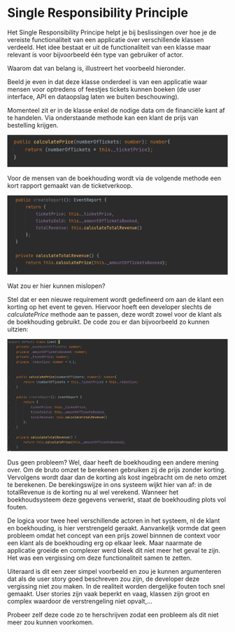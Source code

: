 Single Responsibility Principle
===============================

Het Single Responsibility Principe helpt je bij beslissingen over hoe je de vereiste functionaliteit van een applicatie
over verschillende klassen verdeeld. Het idee bestaat er uit de functionaliteit van een klasse maar relevant is voor bijvoorbeeld
één type van gebruiker of actor. 

Waarom dat van belang is, illustreert het voorbeeld hieronder.

Beeld je even in dat deze klasse onderdeel is van een applicatie waar mensen voor optredens of feestjes tickets kunnen boeken
(de user interface, API en dataopslag laten we buiten beschouwing).

Momenteel zit er in de klasse enkel de nodige data om de financiële kant af te handelen. Via onderstaande methode 
kan een klant de prijs van bestelling krijgen. 

![img.png](img.png)

Voor de mensen van de boekhouding wordt via de volgende methode een kort rapport gemaakt van de ticketverkoop.

![img_1.png](img_1.png)

Wat zou er hier kunnen mislopen? 

Stel dat er een nieuwe requirement wordt gedefineerd om aan de klant een korting op het event
te geven. Hiervoor hoeft een developer slechts de _calculatePrice_ methode aan te passen, deze wordt zowel voor de klant als de
boekhouding gebruikt. De code zou er dan bijvoorbeeld zo kunnen uitzien:

![img_2.png](img_2.png)

Dus geen probleem? Wel, daar heeft de boekhouding een andere mening over. Om de bruto omzet te berekenen gebruiken
zij de prijs zonder korting. Vervolgens wordt daar dan de korting als kost ingebracht om de neto omzet te berekenen.
De berekingswijze in ons systeem wijkt hier van af: in de totalRevenue is de korting nu al wel verekend. Wanneer het boekhoudsysteem
deze gegevens verwerkt, staat de boekhouding plots vol fouten.

De logica voor twee heel verschillende actoren in het systeem, nl de klant en boekhouding,
is hier verstrengeld  geraakt. Aanvankeljk vormde dat geen probleem omdat het concept van een prijs zowel binnnen de context
voor een klant als de boekhouding erg op elkaar leek. Maar naarmate de applicatie groeide en complexer werd bleek dit niet meer
het geval te zijn. Het was een vergissing om deze functionaliteit samen te zetten.

Uiteraard is dit een zeer simpel voorbeeld en zou je kunnen argumenteren dat als de user story goed beschreven 
zou zijn, de developer deze vergissing niet zou maken. In de realiteit worden dergelijke fouten toch snel gemaakt.
User stories zijn vaak beperkt en vaag, klassen zijn groot en complex waardoor de verstrengeling niet opvalt,...

Probeer zelf deze code zo te herschrijven zodat een probleem als dit niet meer zou kunnen voorkomen.
